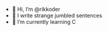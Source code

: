 - 👋 Hi, I’m @rikkoder
- 👀 I write strange jumbled sentences
- 🌱 I’m currently learning C

<!---
rikkoder/rikkoder is a ✨ special ✨ repository because its `README.md` (this file) appears on your GitHub profile.
You can click the Preview link to take a look at your changes.
--->
